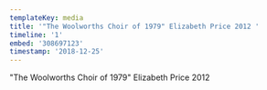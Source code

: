 ```yaml
---
templateKey: media
title: '"The Woolworths Choir of 1979" Elizabeth Price 2012 '
timeline: '1'
embed: '308697123'
timestamp: '2018-12-25'
---
```

"The Woolworths Choir of 1979" Elizabeth Price 2012
